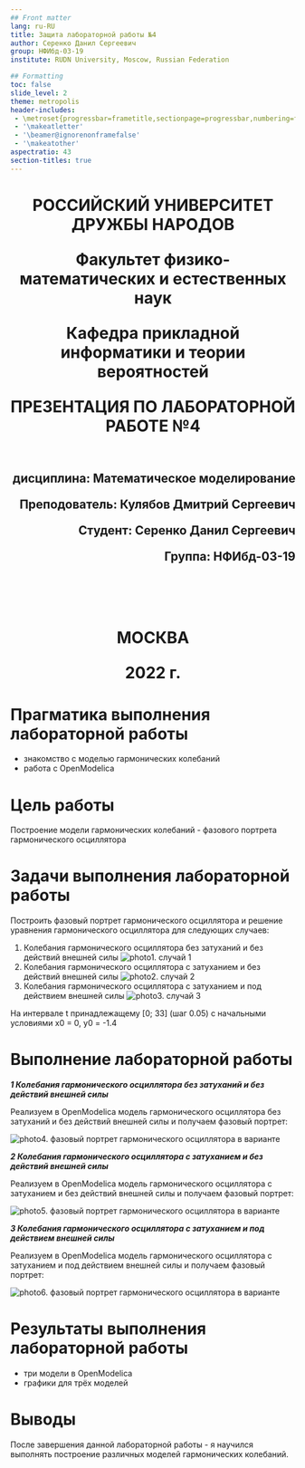 ```yaml
---
## Front matter
lang: ru-RU
title: Защита лабораторной работы №4
author: Серенко Данил Сергеевич
group: НФИбд-03-19
institute: RUDN University, Moscow, Russian Federation

## Formatting
toc: false
slide_level: 2
theme: metropolis
header-includes: 
 - \metroset{progressbar=frametitle,sectionpage=progressbar,numbering=fraction}
 - '\makeatletter'
 - '\beamer@ignorenonframefalse'
 - '\makeatother'
aspectratio: 43
section-titles: true
---
```


<h1 align="center">
<p>РОССИЙСКИЙ УНИВЕРСИТЕТ ДРУЖБЫ НАРОДОВ 
<p>Факультет физико-математических и естественных наук  
<p>Кафедра прикладной информатики и теории вероятностей
<p>ПРЕЗЕНТАЦИЯ ПО ЛАБОРАТОРНОЙ РАБОТЕ №4
<br></br>
<h2 align="right">
<p>дисциплина: Математическое моделирование
<p>Преподователь: Кулябов Дмитрий Сергеевич
<p>Студент: Серенко Данил Сергеевич
<p>Группа: НФИбд-03-19
<br></br>
<br></br>
<h1 align="center">
<p>МОСКВА
<p>2022 г.
</h1>

# **Прагматика выполнения лабораторной работы**

- знакомство с моделью гармонических колебаний
- работа с OpenModelica

# **Цель работы**

Построение модели гармонических колебаний - фазового портрета гармонического осциллятора

# Задачи выполнения лабораторной работы

Построить фазовый портрет гармонического осциллятора и решение уравнения
гармонического осциллятора для следующих случаев:

1. Колебания гармонического осциллятора без затуханий и без действий внешней силы
![photo1. случай 1](Screenshots/img_point1.png "случай 1")
2. Колебания гармонического осциллятора c затуханием и без действий внешней силы
![photo2. случай 2](Screenshots/img_point2.png "случай 2")
3. Колебания гармонического осциллятора c затуханием и под действием внешней силы
![photo3. случай 3](Screenshots/img_point3.png "случай 3")

На интервале t принадлежащему [0; 33] (шаг 0.05) с начальными условиями x0 = 0, y0 = -1.4

# **Выполнение лабораторной работы**

**_1 Колебания гармонического осциллятора без затуханий и без действий внешней силы_**

Реализуем в OpenModelica модель гармонического осциллятора без затуханий и без действий внешней силы и получаем фазовый портрет:

![photo4. фазовый портрет гармонического осциллятора в варианте](Screenshots/img2.png "фазовый портрет гармонического осциллятора в варианте")

**_2 Колебания гармонического осциллятора c затуханием и без действий внешней силы_**

Реализуем в OpenModelica модель гармонического осциллятора с затуханием и без действий внешней силы и получаем фазовый портрет:

![photo5. фазовый портрет гармонического осциллятора в варианте](Screenshots/img4.png "фазовый портрет гармонического осциллятора в варианте")

**_3 Колебания гармонического осциллятора c затуханием и под действием внешней силы_**

Реализуем в OpenModelica модель гармонического осциллятора c затуханием и под действием внешней силы и получаем фазовый портрет:

![photo6. фазовый портрет гармонического осциллятора в варианте](Screenshots/img6.png "фазовый портрет гармонического осциллятора в варианте")

# Результаты выполнения лабораторной работы

- три модели в OpenModelica
- графики для трёх моделей

# Выводы

После завершения данной лабораторной работы - я научился выполнять построение различных моделей гармонических колебаний.

